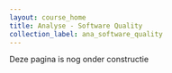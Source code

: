 ```yaml
---
layout: course_home
title: Analyse - Software Quality
collection_label: ana_software_quality
---
```


Deze pagina is nog onder constructie